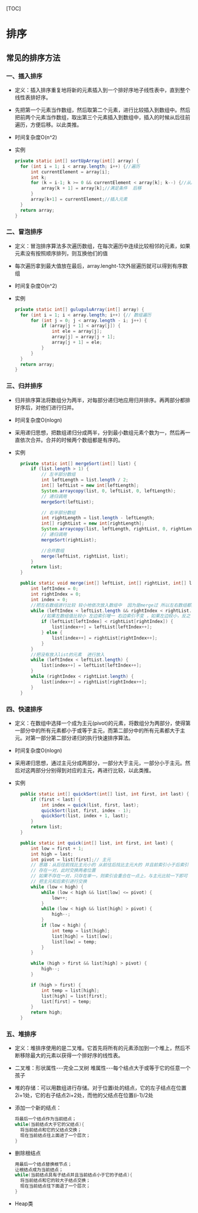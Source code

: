 [TOC]

# 排序

## 常见的排序方法

### 一、插入排序

* 定义：插入排序重复地将新的元素插入到一个排好序地子线性表中，直到整个线性表排好序。

* 先把第一个元素当作数组，然后取第二个元素，进行比较插入到数组中。然后把前两个元素当作数组，取出第三个元素插入到数组中，插入的时候从后往前遍历，方便后移。以此类推。

* 时间复杂度O(n^2)

* 实例

  ```java
  private static int[] sortUpArray(int[] array) {
  	for (int i = 1; i < array.length; i++) {//遍历
  		int currentElement = array[i];
  		int k;
  		for (k = i-1; k >= 0 && currentElement < array[k]; k--) {//从后向前查询
  			array[k + 1] = array[k];//满足条件  后移
  		}
  		array[k+1] = currentElement;//插入元素
  	}
  	return array;
  }
  ```

### 二、冒泡排序

* 定义：冒泡排序算法多次遍历数组，在每次遍历中连续比较相邻的元素，如果元素没有按照顺序排列，则互换他们的值

* 每次遍历拿到最大值放在最后，array.lenght-1次外层遍历就可以得到有序数组

* 时间复杂度O(n^2)

* 实例

  ```java
  private static int[] guluguluArray(int[] array) {
  	for (int i = 1; i < array.length; i++) {// 数组遍历
  		for (int j = 0; j < array.length - i; j++) {
  			if (array[j + 1] < array[j]) {
  				int ele = array[j];
  				array[j] = array[j + 1];
  				array[j + 1] = ele;
  			}
  		}
  	}
  	return array;
  }
  ```


### 三、归并排序

* 归并排序算法将数组分为两半，对每部分递归地应用归并排序。再两部分都排好序后，对他们进行归并。

* 时间复杂度O(nlogn)

* 采用递归思想，把数组递归分成两半，分到最小数组元素个数为一，然后再一直依次合并。合并的时候两个数组都是有序的。

* 实例

  ```java
  	private static int[] mergeSort(int[] list) {
  		if (list.length > 1) {
  			// 左半部分数组
  			int leftLength = list.length / 2;
  			int[] leftList = new int[leftLength];
  			System.arraycopy(list, 0, leftList, 0, leftLength);
  			// 递归调用
  			mergeSort(leftList);
  
  			// 右半部分数组
  			int rightLength = list.length - leftLength;
  			int[] rightList = new int[rightLength];
  			System.arraycopy(list, leftLength, rightList, 0, rightLength);
  			// 递归调用
  			mergeSort(rightList);
  
  			//合并数组
  			merge(leftList, rightList, list);
  		}
  		return list;
  	}                            
  
  	public static void merge(int[] leftList, int[] rightList, int[] list) {
  		int leftIndex = 0;
  		int rightIndex = 0;
  		int index = 0;
  		//把左右数组进行比较 较小地依次放入数组中  因为是merge过 所以左右数组都是升序排列地
  		while (leftIndex < leftList.length && rightIndex < rightList.length) {
  			//如果左数组值比较小 左边索引增一 右边索引不变 ，如果左边较小，反之
  			if (leftList[leftIndex] < rightList[rightIndex]) {
  				list[index++] = leftList[leftIndex++];
  			} else {
  				list[index++] = rightList[rightIndex++];
  			}
  		}
  		//把没有放入list的元素  进行放入
  		while (leftIndex < leftList.length) {
  			list[index++] = leftList[leftIndex++];
  		}
  		while (rightIndex < rightList.length) {
  			list[index++] = rightList[rightIndex++];
  		}
  	}
  ```

### 四、快速排序

* 定义：在数组中选择一个成为主元(pivot)的元素，将数组分为两部分，使得第一部分中的所有元素都小于或等于主元，而第二部分中的所有元素都大于主元。对第一部分第二部分递归的执行快速排序算法。

* 时间复杂度O(nlogn)

* 采用递归思想，通过主元分成两部分，一部分大于主元，一部分小于主元。然后对这两部分分别得到对应的主元，再进行比较，以此类推。

* 实例

  ```java
  	public static int[] quickSort(int[] list, int first, int last) {
  		if (first < last) {
  			int index = quick(list, first, last);
  			quickSort(list, first, index - 1);
  			quickSort(list, index + 1, last);
  		}
  		return list;
  	}
  
  	public static int quick(int[] list, int first, int last) {
  		int low = first + 1;
  		int high = last;
  		int pivot = list[first];// 主元
  		// 思路：从后往前找比主元小的 从前往后找比主元大的 并且前索引小于后索引
  		// 存在一对，此时交换两者位置
  		// 如果不存在一对，只存在单一，则索引会重合在一点上，与主元比较一下即可
  		// 把主元和后索引进行交换
  		while (low < high) {
  			while (low < high && list[low] <= pivot) {
  				low++;
  			}
  			while (low < high && list[high] > pivot) {
  				high--;
  			}
  			if (low < high) {
  				int temp = list[high];
  				list[high] = list[low];
  				list[low] = temp;
  			}
  		}
  
  		while (high > first && list[high] > pivot) {
  			high--;
  		}
  
  		if (high > first) {
  			int temp = list[high];
  			list[high] = list[first];
  			list[first] = temp;
  		}
  		return high;
  	}
  ```


### 五、堆排序

* 定义：堆排序使用的是二叉堆。它首先将所有的元素添加到一个堆上，然后不断移除最大的元素以获得一个排好序的线性表。

* 二叉堆：形状属性---完全二叉树      堆属性---每个结点大于或等于它的任意一个孩子

* 堆的存储：可以用数组进行存储。对于位置i处的结点，它的左子结点在位置2i+1处，它的右子结点2i+2处，而他的父结点在位置(i-1)/2处

* 添加一个新的结点：

  ```java
  将最后一个结点作为当前结点；
  while(当前结点大于它的父结点){
  	将当前结点和它的父结点交换；
  	现在当前结点往上面进了一个层次；
  }
  ```

* 删除根结点

  ```java
  用最后一个结点替换根节点；
  让根结点成为当前结点；
  while(当前结点具有子结点并且当前结点小于它的子结点){
  	将当前结点和它的较大子结点交换；
  	现在当前结点往下面退了一个层次；
  }
  ```

* Heap类
